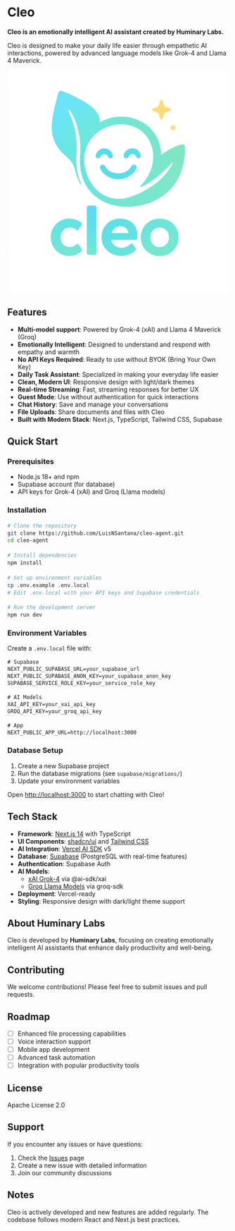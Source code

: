 # Cleo

**Cleo is an emotionally intelligent AI assistant created by Huminary Labs.**

Cleo is designed to make your daily life easier through empathetic AI interactions, powered by advanced language models like Grok-4 and Llama 4 Maverick.

![cleo cover](./public/logocleo.png)

## Features

- **Multi-model support**: Powered by Grok-4 (xAI) and Llama 4 Maverick (Groq)
- **Emotionally Intelligent**: Designed to understand and respond with empathy and warmth
- **No API Keys Required**: Ready to use without BYOK (Bring Your Own Key)
- **Daily Task Assistant**: Specialized in making your everyday life easier
- **Clean, Modern UI**: Responsive design with light/dark themes
- **Real-time Streaming**: Fast, streaming responses for better UX
- **Guest Mode**: Use without authentication for quick interactions
- **Chat History**: Save and manage your conversations
- **File Uploads**: Share documents and files with Cleo
- **Built with Modern Stack**: Next.js, TypeScript, Tailwind CSS, Supabase

## Quick Start

### Prerequisites

- Node.js 18+ and npm
- Supabase account (for database)
- API keys for Grok-4 (xAI) and Groq (Llama models)

### Installation

```bash
# Clone the repository
git clone https://github.com/LuisNSantana/cleo-agent.git
cd cleo-agent

# Install dependencies
npm install

# Set up environment variables
cp .env.example .env.local
# Edit .env.local with your API keys and Supabase credentials

# Run the development server
npm run dev
```

### Environment Variables

Create a `.env.local` file with:

```env
# Supabase
NEXT_PUBLIC_SUPABASE_URL=your_supabase_url
NEXT_PUBLIC_SUPABASE_ANON_KEY=your_supabase_anon_key
SUPABASE_SERVICE_ROLE_KEY=your_service_role_key

# AI Models
XAI_API_KEY=your_xai_api_key
GROQ_API_KEY=your_groq_api_key

# App
NEXT_PUBLIC_APP_URL=http://localhost:3000
```

### Database Setup

1. Create a new Supabase project
2. Run the database migrations (see `supabase/migrations/`)
3. Update your environment variables

Open [http://localhost:3000](http://localhost:3000) to start chatting with Cleo!

## Tech Stack

- **Framework**: [Next.js 14](https://nextjs.org/) with TypeScript
- **UI Components**: [shadcn/ui](https://ui.shadcn.com) and [Tailwind CSS](https://tailwindcss.com/)
- **AI Integration**: [Vercel AI SDK](https://sdk.vercel.ai/) v5
- **Database**: [Supabase](https://supabase.com) (PostgreSQL with real-time features)
- **Authentication**: Supabase Auth
- **AI Models**: 
  - [xAI Grok-4](https://x.ai/) via @ai-sdk/xai
  - [Groq Llama Models](https://groq.com/) via groq-sdk
- **Deployment**: Vercel-ready
- **Styling**: Responsive design with dark/light theme support

## About Huminary Labs

Cleo is developed by **Huminary Labs**, focusing on creating emotionally intelligent AI assistants that enhance daily productivity and well-being.

## Contributing

We welcome contributions! Please feel free to submit issues and pull requests.

## Roadmap

- [ ] Enhanced file processing capabilities
- [ ] Voice interaction support
- [ ] Mobile app development
- [ ] Advanced task automation
- [ ] Integration with popular productivity tools

## License

Apache License 2.0

## Support

If you encounter any issues or have questions:

1. Check the [Issues](https://github.com/LuisNSantana/cleo-agent/issues) page
2. Create a new issue with detailed information
3. Join our community discussions

## Notes

Cleo is actively developed and new features are added regularly. The codebase follows modern React and Next.js best practices.

